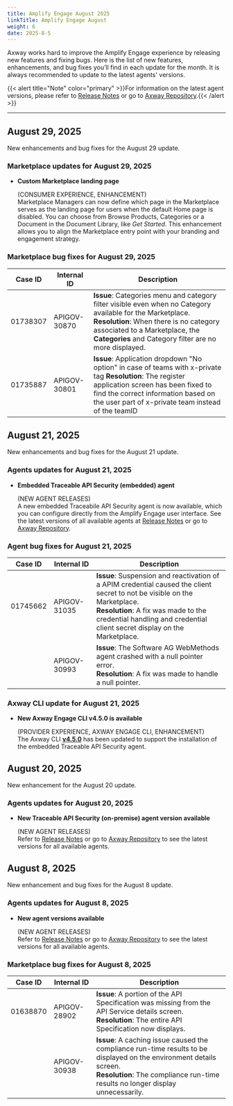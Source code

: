 ```yaml
---
title: Amplify Engage August 2025
linkTitle: Amplify Engage August
weight: 6
date: 2025-8-5
---
```

Axway works hard to improve the Amplify Engage experience by releasing new features and fixing bugs. Here is the list of new features, enhancements, and bug fixes you’ll find in each update for the month. It is always recommended to update to the latest agents' versions.

{{< alert title="Note" color="primary" >}}For information on the latest agent versions, please refer to [Release Notes](/docs/amplify_relnotes) or go to [Axway Repository](https://repository.axway.com/catalog?q=agents).{{< /alert >}}

---

## August 29, 2025

New enhancements and bug fixes for the August 29 update.

### Marketplace updates for August 29, 2025

* **Custom Marketplace landing page**

  (CONSUMER EXPERIENCE, ENHANCEMENT)</br>
  Marketplace Managers can now define which page in the Marketplace serves as the landing page for users when the default Home page is disabled. You can choose from Browse Products, Categories or a Document in the Document Library, like *Get Started*. This enhancement allows you to align the Marketplace entry point with your branding and engagement strategy.

### Marketplace bug fixes for August 29, 2025

| Case ID | Internal ID | Description |
|-------------|--------------|---------------------------------------------------|
| 01738307 | APIGOV-30870 | **Issue**: Categories menu and category filter visible even when no Category available for the Marketplace. <br/>**Resolution**: When there is no category associated to a Marketplace, the **Categories** and Category filter are no more displayed. |
| 01735887 | APIGOV-30801 | **Issue**: Application dropdown "No option" in case of teams with x-private tag **Resolution**: The register application screen has been fixed to find the correct information based on the user part of x-private team instead of the teamID |

## August 21, 2025

New enhancements and bug fixes for the August 21 update.

### Agents updates for August 21, 2025

* **Embedded Traceable API Security (embedded) agent**

  (NEW AGENT RELEASES)</br>
  A new embedded Traceabile API Security agent is now available, which you can configure directly from the Amplify Engage user interface. See the latest versions of all available agents at [Release Notes](/docs/amplify_relnotes) or go to [Axway Repository](https://repository.axway.com/catalog?q=agents).

### Agent bug fixes for August 21, 2025

| Case ID | Internal ID | Description |
|-------------|--------------|---------------------------------------------------|
| 01745662 | APIGOV-31035 | **Issue**: Suspension and reactivation of a APIM credential caused the client secret to not be visible on the Marketplace. <br/>**Resolution**: A fix was made to the credential handling and credential client secret display on the Marketplace. |
|  | APIGOV-30993 | **Issue**: The Software AG WebMethods agent crashed with a null pointer error. <br/>**Resolution**: A fix was made to handle a null pointer. |

### Axway CLI update for August 21, 2025

* **New Axway Engage CLI v4.5.0 is available**

  (PROVIDER EXPERIENCE, AXWAY ENGAGE CLI, ENHANCEMENT)</br>
  The Axway CLI **[v4.5.0](https://www.npmjs.com/package/@axway/axway/v/4.5.5)** has been updated to support the installation of the embedded Traceable API Security agent.
  
## August 20, 2025

New enhancement for the August 20 update.

### Agents updates for August 20, 2025

* **New Traceable API Security (on-premise) agent version available**

  (NEW AGENT RELEASES)</br>
  Refer to [Release Notes](/docs/amplify_relnotes) or go to [Axway Repository](https://repository.axway.com/catalog?q=agents) to see the latest versions for all available agents.

## August 8, 2025

New enhancement and bug fixes for the August 8 update.

### Agents updates for August 8, 2025

* **New agent versions available**

  (NEW AGENT RELEASES)</br>
  Refer to [Release Notes](/docs/amplify_relnotes) or go to [Axway Repository](https://repository.axway.com/catalog?q=agents) to see the latest versions for all available agents.

### Marketplace bug fixes for August 8, 2025

| Case ID | Internal ID | Description |
|-------------|--------------|---------------------------------------------------|
| 01638870 | APIGOV-28902 | **Issue**: A portion of the API Specification was missing from the API Service details screen. <br/>**Resolution**: The entire API Specification now displays. |
|  | APIGOV-30938 | **Issue**: A caching issue caused the compliance run-time results to be displayed on the environment details screen. <br/>**Resolution**: The compliance run-time results no longer display unnecessarily. |
